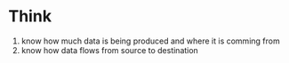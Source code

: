 
# Think

1. know how much data is being produced and where it is comming from
1. know how data flows from source to destination
